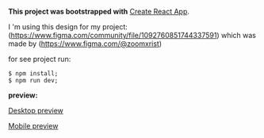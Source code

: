 ﻿**This project was bootstrapped with** [Create React App](https://github.com/facebook/create-react-app).

I 'm using this design for my project: (https://www.figma.com/community/file/1092760851744337591)
which was made by (https://www.figma.com/@zoomxrist)

for see project run:

    $ npm install;
    $ npm run dev;

**preview:**

[Desktop preview](https://drive.google.com/file/d/1-oFbxOFAuOWLGi9tk0OhV-CUE4FLnr6C/view?usp=sharing)

[Mobile preview](https://drive.google.com/file/d/1ny9sqexssUSp2Jn1XbqOkasPjp9d1Lt3/view?usp=sharing)

